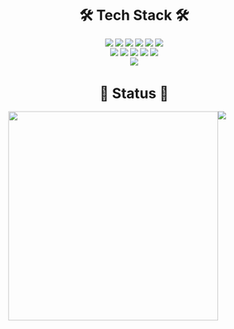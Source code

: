 <div align=center><h1>🛠 Tech Stack 🛠</h1>

<div align=center> 
  <img src="https://img.shields.io/badge/JavaScript-F7DF1E?style=flat-square&logo=JavaScript&logoColor=white"/></a>
  <img src="https://img.shields.io/badge/React-61DAFB?style=flat-square&logo=React&logoColor=white"/></a>
  <img src="https://img.shields.io/badge/Python-3766AB?style=flat-square&logo=Python&logoColor=white"/></a>
  <img src="https://img.shields.io/badge/java-007396?style=flat-square&logo=java&logoColor=white"> 
  <img src="https://img.shields.io/badge/c-A8B9CC?style=flat-square&logo=c&logoColor=white">
  <img src="https://img.shields.io/badge/c++-00599C?style=flat-square&logo=c%2B%2B&logoColor=white">
  <br>
  
  <img src="https://img.shields.io/badge/mysql-4479A1?style=flat-square&logo=mysql&logoColor=white"> 
  <img src="https://img.shields.io/badge/oracle-F80000?style=flat-square&logo=oracle&logoColor=white">  
  <img src="https://img.shields.io/badge/linux-FCC624?style=flat-square&logo=linux&logoColor=black"> 
  <img src="https://img.shields.io/badge/NGINX-009639?style=flat-square&logo=NGINX&logoColor=black"> 
  <img src="https://img.shields.io/badge/Ubuntu-E95420?style=flat-square&logo=Ubuntu&logoColor=black"> 
  <br>
  
  <a href="https://verbose-track-580.notion.site/Computer-Engineering-with-YHM-f9501b16f1cc46e6a688c66d66a0058f">
		<img src="https://img.shields.io/badge/Notion-000000?style=flat&logo=Notion&logoColor=white" />
	</a>
</div>

<div align=center><h1>🌟 Status 🌟</h1>

<div style="display: flex;">
  <img src='https://github-readme-stats.vercel.app/api?username=yhyem&show_icons=true&theme=radical' style="width: 420px;"/>
  <img src='http://mazassumnida.wtf/api/v2/generate_badge?boj=hm0120' />
</div>

